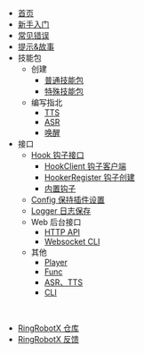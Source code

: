 * [首页](/ "首页 - RingRobotX 灵音")
* [新手入门](%E6%96%B0%E6%89%8B%E5%85%A5%E9%97%A8.md "新手入门 - RingRobotX 灵音")
* [常见错误](%E5%B8%B8%E8%A7%81%E9%94%99%E8%AF%AF.md "常见错误 - RingRobotX 灵音")
* [提示&故事](%E6%8F%90%E7%A4%BA%26%E6%95%85%E4%BA%8B.md "提示&故事 - RingRobotX 灵音")
* 技能包
  * 创建
    * [普通技能包](技能包/创建/普通技能包.md "普通技能包 - RingRobotX 灵音")
    * [特殊技能包](技能包/创建/特殊技能包.md "特殊技能包 - RingRobotX 灵音")
  * 编写指北
    * [TTS](技能包/编写指北/TTS.md "首页 - RingRobotX 灵音")
    * [ASR](技能包/编写指北/ASR.md "ASR - RingRobotX 灵音")
    * [唤醒](技能包/编写指北/唤醒.md "唤醒 - RingRobotX 灵音")
* 接口
  * [Hook 钩子接口](接口/Hook%20钩子接口/ "Hook 钩子接口 - RingRobotX 灵音")
    * [HookClient 钩子客户端](接口/Hook%20钩子接口/HookClient%20钩子客户端.md "HookClient 钩子客户端 - RingRobotX 灵音")
    * [HookerRegister 钩子创建](接口/Hook%20钩子接口/HookerRegister%20钩子创建.md "HookerRegister 钩子创建 - RingRobotX 灵音")
    * [内置钩子](接口/Hook%20钩子接口/内置钩子.md "内置钩子 - RingRobotX 灵音")
  * [Config 保持插件设置](接口/Config%20保持插件设置/ "Config 保持插件设置 - RingRobotX 灵音")
  * [Logger 日志保存](接口/Logger%20日志保存/ "Logger 日志保存 - RingRobotX 灵音")
  * Web 后台接口
    * [HTTP API](接口/Web%20后台接口/HTTP%20API.md "HTTP API - RingRobotX 灵音")
    * [Websocket CLI](接口/Web%20后台接口/Websocket%20CLI.md "Websocket CLI - RingRobotX 灵音")
  * 其他
    * [Player](接口/其它/Player.md "Player - RingRobotX 灵音")
    * [Func](接口/其它/Func.md "Func - RingRobotX 灵音")
    * [ASR、TTS](接口/其它/ASR、TTS.md "ASR、TTS - RingRobotX 灵音")
    * [CLI](接口/其它/CLI.md "CLI - RingRobotX 灵音")


<br>


* [RingRobotX 仓库](https://gitee.com/lkteam/ring-robot-x/)
* [RingRobotX 反馈](https://gitee.com/lkteam/ring-robot-x/issues)